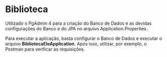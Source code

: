# Biblioteca

Utilizado o PgAdmin 4 para a criação do Banco de Dados e as devidas configurações do Banco e do JPA no arquivo Application.Properties.

Para executar a aplicação, basta configurar o Banco de Dados e executar o arquivo **BibliotecaEloApplication**. Após isso, utilizar, por exemplo, o Postman para verificar as requisições.
